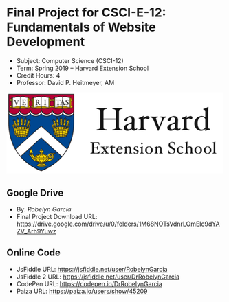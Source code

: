 # Final Project for CSCI-E-12: Fundamentals of Website Development
+ Subject: Computer Science (CSCI-12)
+ Term: Spring 2019 – Harvard Extension School
+ Credit Hours: 4
+ Professor: David P. Heitmeyer, AM
<img src="https://github.com/RGPhD/e15/blob/master/images/hes-logo.png">

## Google Drive
+ By: *Robelyn Garcia*
+ Final Project Download URL: <https://drive.google.com/drive/u/0/folders/1M68NOTsVdnrLOmEIc9dYAZV_Arh9Yuwz>

## Online Code
+ JsFiddle URL: <https://jsfiddle.net/user/RobelynGarcia>
+ JsFiddle 2 URL: <https://jsfiddle.net/user/DrRobelynGarcia>
+ CodePen URL: <https://codepen.io/DrRobelynGarcia>
+ Paiza URL: <https://paiza.io/users/show/45209>
